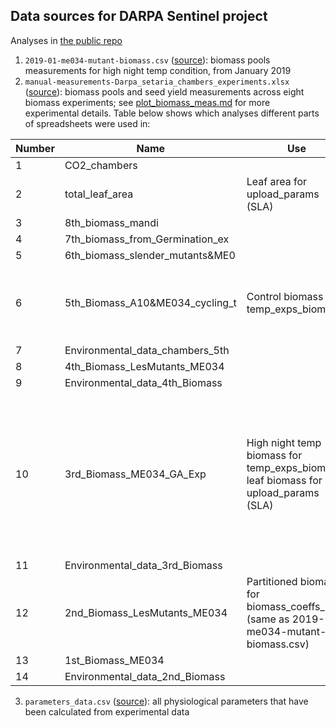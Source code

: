 ## Data sources for DARPA Sentinel project

Analyses in [the public repo](https://github.com/az-digitalag/model-vignettes)

1. `2019-01-me034-mutant-biomass.csv` ([source](https://docs.google.com/spreadsheets/d/1Nc2g-gPEb-rUW9R4QLDqAZvRRYk1whWAJlb8kLEQZ5c/edit#gid=0)): biomass pools measurements for high night temp condition, from January 2019
2. `manual-measurements-Darpa_setaria_chambers_experiments.xlsx` ([source](https://docs.google.com/spreadsheets/d/134qzz1mcfKyGSS4vMOh0CONUECUuMiDyp6D_pzGjfi0/edit#gid=1249864874)): biomass pools and seed yield measurements across eight biomass experiments; see [plot_biomass_meas.md](https://github.com/az-digitalag/model-vignettes/blob/master/BioCro/DARPA/plot_biomass_meas.md) for more experimental details. Table below shows which analyses different parts of spreadsheets were used in: 

| Number | Name                            | Use                                                                                    | Filters                                                                                                                              |
|--------|---------------------------------|----------------------------------------------------------------------------------------|--------------------------------------------------------------------------------------------------------------------------------------|
| 1      | CO2_chambers                    |                                                                                        |                                                                                                                                      |
| 2      | total_leaf_area                 | Leaf area for upload_params (SLA)                                                      | treatment = control                                                                                                                  |
| 3      | 8th_biomass_mandi               |                                                                                        |                                                                                                                                      |
| 4      | 7th_biomass_from_Germination_ex |                                                                                        |                                                                                                                                      |
| 5      | 6th_biomass_slender_mutants&ME0 |                                                                                        |                                                                                                                                      |
| 6      | 5th_Biomass_A10&ME034_cycling_t | Control biomass for temp_exps_biomass                                                  | genotype = ME034V-1, temperature = 31/22, sample for = biomass                                                                       |
| 7      | Environmental_data_chambers_5th |                                                                                        |                                                                                                                                      |
| 8      | 4th_Biomass_LesMutants_ME034    |                                                                                        |                                                                                                                                      |
| 9      | Environmental_data_4th_Biomass  |                                                                                        |                                                                                                                                      |
| 10     | 3rd_Biomass_ME034_GA_Exp        | High night temp biomass for temp_exps_biomass; leaf biomass for upload_params (SLA)    | genotype = ME034V-1, temperature = 31, treatment = control, sample for = biomass; temperature = 31, light = 250, treatment = control |
| 11     | Environmental_data_3rd_Biomass  |                                                                                        |                                                                                                                                      |
| 12     | 2nd_Biomass_LesMutants_ME034    | Partitioned biomass for biomass_coeffs_0.95 (same as 2019-01-me034-mutant-biomass.csv) | genotype = ME034V-1, temperature = 31                                                                                                |
| 13     | 1st_Biomass_ME034               |                                                                                        |                                                                                                                                      |
| 14     | Environmental_data_2nd_Biomass  |                                                                                        |                                                                                                                                      |

3. `parameters_data.csv` ([source](https://docs.google.com/spreadsheets/d/1doQI0T7vav7LmNdMEoZJDx9iY_Imqa229CLRbRvurFc/edit#gid=967233489)): all physiological parameters that have been calculated from experimental data
